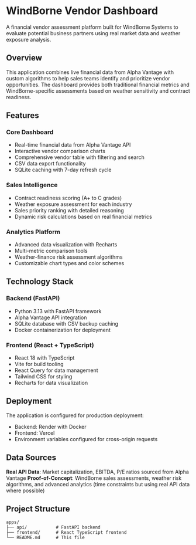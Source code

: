 # WindBorne Vendor Dashboard

A financial vendor assessment platform built for WindBorne Systems to evaluate potential business partners using real market data and weather exposure analysis.

## Overview

This application combines live financial data from Alpha Vantage with custom algorithms to help sales teams identify and prioritize vendor opportunities. The dashboard provides both traditional financial metrics and WindBorne-specific assessments based on weather sensitivity and contract readiness.

## Features

### Core Dashboard
- Real-time financial data from Alpha Vantage API
- Interactive vendor comparison charts
- Comprehensive vendor table with filtering and search
- CSV data export functionality
- SQLite caching with 7-day refresh cycle

### Sales Intelligence
- Contract readiness scoring (A+ to C grades)
- Weather exposure assessment for each industry
- Sales priority ranking with detailed reasoning
- Dynamic risk calculations based on real financial metrics

### Analytics Platform
- Advanced data visualization with Recharts
- Multi-metric comparison tools
- Weather-finance risk assessment algorithms
- Customizable chart types and color schemes

## Technology Stack

### Backend (FastAPI)
- Python 3.13 with FastAPI framework
- Alpha Vantage API integration
- SQLite database with CSV backup caching
- Docker containerization for deployment

### Frontend (React + TypeScript)
- React 18 with TypeScript
- Vite for build tooling
- React Query for data management
- Tailwind CSS for styling
- Recharts for data visualization

## Deployment

The application is configured for production deployment:
- Backend: Render with Docker
- Frontend: Vercel
- Environment variables configured for cross-origin requests

## Data Sources

**Real API Data**: Market capitalization, EBITDA, P/E ratios sourced from Alpha Vantage
**Proof-of-Concept**: WindBorne sales assessments, weather risk algorithms, and advanced analytics (time constraints but using real API data where possible)

## Project Structure

```
apps/
├── api/           # FastAPI backend
├── frontend/      # React TypeScript frontend
└── README.md      # This file
```